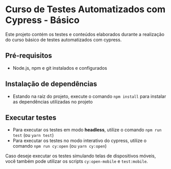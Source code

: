# Curso de Testes Automatizados com Cypress - Básico
Este projeto contém os testes e conteúdos elaborados durante a realização do curso básico de testes automatizados com cypress.

## Pré-requisitos
- Node.js, npm e git instalados e configurados

## Instalação de dependências
- Estando na raíz do projeto, execute o comando `npm install` para instalar as dependências utilizadas no projeto

## Executar testes
- Para executar os testes em modo **headless**, utilize o comando `npm run test` (ou `yarn test`)
- Para executar os testes no modo interativo do cypress, utilize o comando `npm run cy:open` (ou `yarn cy:open`)

Caso deseje executar os testes simulando telas de dispositivos móveis, você também pode utilizar os scripts `cy:open-mobile` e `test:mobile`.
